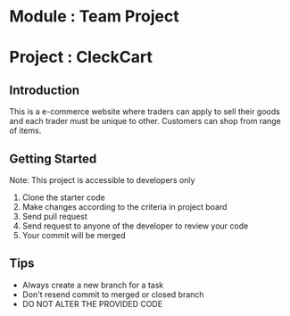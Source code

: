 Module : Team Project
==================================
Project : CleckCart
==================================

Introduction
------------

This is a e-commerce website where traders can apply to sell their goods and each trader must be unique to other. Customers can shop from range of items.


Getting Started
---------------
Note: This project is accessible to developers only

1. Clone the starter code
2. Make changes according to the criteria in project board
3. Send pull request
4. Send request to anyone of the developer to review your code
5. Your commit will be merged

Tips
----

- Always create a new branch for a task
- Don't resend commit to merged or closed branch
- DO NOT ALTER THE PROVIDED CODE
